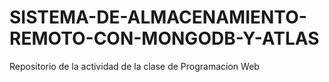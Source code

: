 # SISTEMA-DE-ALMACENAMIENTO-REMOTO-CON-MONGODB-Y-ATLAS
Repositorio de la actividad de la clase de Programacion Web
